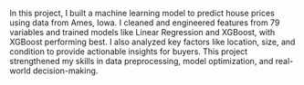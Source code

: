 In this project, I built a machine learning model to predict house prices using data from Ames, Iowa. 
I cleaned and engineered features from 79 variables and trained models like Linear Regression and XGBoost, with XGBoost performing best. 
I also analyzed key factors like location, size, and condition to provide actionable insights for buyers. 
This project strengthened my skills in data preprocessing, model optimization, and real-world decision-making.
